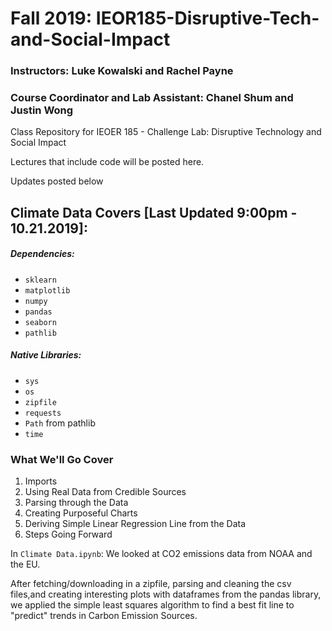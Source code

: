 # Fall 2019: IEOR185-Disruptive-Tech-and-Social-Impact
### Instructors: Luke Kowalski and Rachel Payne
### Course Coordinator and Lab Assistant: Chanel Shum and Justin Wong

Class Repository for IEOER 185 - Challenge Lab: Disruptive Technology and Social Impact

Lectures that include code will be posted here.

Updates posted below

## Climate Data Covers [Last Updated 9:00pm - 10.21.2019]:
##### Dependencies:
  - `sklearn`
  - `matplotlib`
  - `numpy`
  - `pandas`
  - `seaborn`
  - `pathlib`
##### Native Libraries:
  - `sys`
  - `os`
  - `zipfile`
  - `requests`
  - `Path` from pathlib
  - `time`
  
### What We'll Go Cover
1. Imports
2. Using Real Data from Credible Sources
3. Parsing through the Data
4. Creating Purposeful Charts
5. Deriving Simple Linear Regression Line from the Data
6. Steps Going Forward

In `Climate Data.ipynb`:
     We looked at CO2 emissions data from NOAA and the EU. 
     
After fetching/downloading in a zipfile, parsing and cleaning the csv files,and creating interesting plots with dataframes from the pandas library, we applied the simple least squares algorithm to find a best fit line to "predict" trends in Carbon Emission Sources. 



   
